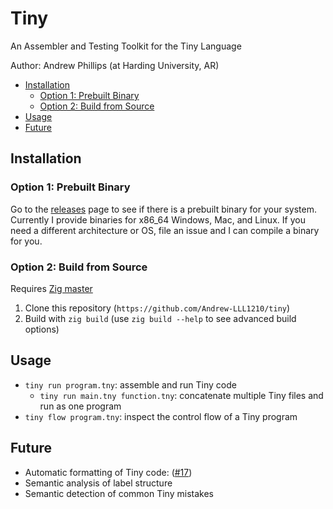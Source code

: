 # Tiny <!-- omit in toc -->

An Assembler and Testing Toolkit for the Tiny Language

Author: Andrew Phillips (at Harding University, AR)

- [Installation](#installation)
  - [Option 1: Prebuilt Binary](#option-1-prebuilt-binary)
  - [Option 2: Build from Source](#option-2-build-from-source)
- [Usage](#usage)
- [Future](#future)


## Installation

### Option 1: Prebuilt Binary

Go to the [releases](https://github.com/Andrew-LLL1210/tiny/releases) page
to see if there is a prebuilt binary for your system. Currently I provide
binaries for x86_64 Windows, Mac, and Linux. If you need a different
architecture or OS, file an issue and I can compile a binary for you.

### Option 2: Build from Source

Requires [Zig master](https://github.com/ziglang/zig)

1. Clone this repository (`https://github.com/Andrew-LLL1210/tiny`)
2. Build with `zig build`
   (use `zig build --help` to see advanced build options)

## Usage

- `tiny run program.tny`: assemble and run Tiny code
  - `tiny run main.tny function.tny`: concatenate multiple Tiny files and run as one program
- `tiny flow program.tny`: inspect the control flow of a Tiny program

## Future

- Automatic formatting of Tiny code: ([#17](https://github.com/Andrew-LLL1210/tiny/issues/17))
- Semantic analysis of label structure
- Semantic detection of common Tiny mistakes
